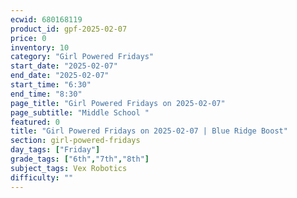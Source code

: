 ```yaml
---
ecwid: 680168119
product_id: gpf-2025-02-07
price: 0
inventory: 10
category: "Girl Powered Fridays"
start_date: "2025-02-07"
end_date: "2025-02-07"
start_time: "6:30"
end_time: "8:30"
page_title: "Girl Powered Fridays on 2025-02-07"
page_subtitle: "Middle School "
featured: 0
title: "Girl Powered Fridays on 2025-02-07 | Blue Ridge Boost"
section: girl-powered-fridays
day_tags: ["Friday"]
grade_tags: ["6th","7th","8th"]
subject_tags: Vex Robotics
difficulty: ""
---
```


